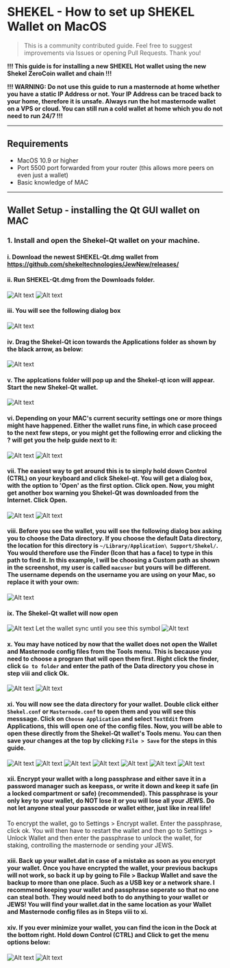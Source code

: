 # SHEKEL - How to set up SHEKEL Wallet on MacOS

> This is a community contributed guide. Feel free to suggest improvements via Issues or opening Pull Requests. Thank you!

**!!! This guide is for installing a new SHEKEL Hot wallet using the new Shekel ZeroCoin wallet and chain !!!**

**!!! WARNING: Do not use this guide to run a masternode at home whether you have a static IP Address or not. Your IP Address can be traced back to your home, therefore it is unsafe. Always run the hot masternode wallet on a VPS or cloud. You can still run a cold wallet at home which you do not need to run 24/7 !!!**

---

## Requirements
* MacOS 10.9 or higher
* Port 5500 port forwarded from your router (this allows more peers on even just a wallet)
* Basic knowledge of MAC

---

## Wallet Setup - installing the Qt GUI wallet on MAC


### 1. Install and open the Shekel-Qt wallet on your machine.

#### i.    Download the newest SHEKEL-Qt.dmg wallet from https://github.com/shekeltechnologies/JewNew/releases/
#### ii.   Run SHEKEL-Qt.dmg from the Downloads folder. 
![Alt text](https://github.com/shekeltechnologies/Documentation/blob/master/images/shekel-mac-downloads.png "Downloads folder")
![Alt text](https://github.com/shekeltechnologies/Documentation/blob/master/images/shekel-mac-downloads2.png "Downloads folder 2")
#### iii.  You will see the following dialog box
![Alt text](https://github.com/shekeltechnologies/Documentation/blob/master/images/shekel-mac-application.png "Shekel Core Applications")
#### iv.   Drag the Shekel-Qt icon towards the Applications folder as shown by the black arrow, as below:
![Alt text](https://github.com/shekeltechnologies/Documentation/blob/master/images/shekel-mac-application-drag.png "Shekel Core Applications Drag")
#### v.    The applcations folder will pop up and the Shekel-qt icon will appear. Start the new Shekel-Qt wallet.
![Alt text](https://github.com/shekeltechnologies/Documentation/blob/master/images/shekel-mac-icon.png "Shekel-qt icon")
#### vi.   Depending on your MAC's current security settings one or more things might have happened. Either the wallet runs fine, in which case proceed to the next few steps, or you might get the following error and clicking the ? will get you the help guide next to it:
![Alt text](https://github.com/shekeltechnologies/Documentation/blob/master/images/shekel-mac-unidentified.png "Shekel-qt unidentified developer")
![Alt text](https://github.com/shekeltechnologies/Documentation/blob/master/images/shekel-mac-unidentified-override.png "Shekel-qt unidentified developer override")
#### vii.  The easiest way to get around this is to simply hold down Control (CTRL) on your keyboard and  click Shekel-qt. You will get a dialog box, with the option to 'Open' as the first option. Click open. Now, you might get another box warning you Shekel-Qt was downloaded from the Internet. Click Open.
![Alt text](https://github.com/shekeltechnologies/Documentation/blob/master/images/shekel-mac-unidentified-openanyway.png "Shekel-qt unidentified developer open")
![Alt text](https://github.com/shekeltechnologies/Documentation/blob/master/images/shekel-mac-unidentified-openanyway2.png "Shekel-qt unidentified developer open box")
#### viii. Before you see the wallet, you will see the following dialog box asking you to choose the Data directory. If you choose the default Data directory, the location for this directory is `~/Library/Application\ Support/Shekel/`. You would therefore use the Finder (Icon that has a face) to type in this path to find it. In this example, I will be choosing a Custom path as shown in the screenshot, my user is called `macuser` but yours will be different. The username depends on the username you are using on your Mac, so replace it with your own:
![Alt text](https://github.com/shekeltechnologies/Documentation/blob/master/images/shekel-mac-data-directory-box.png "Shekel-qt Custom Data Directory")
#### ix.   The Shekel-Qt wallet will now open
![Alt text](https://github.com/shekeltechnologies/Documentation/blob/master/images/shekel-mac-wallet.png "Shekel-qt wallet")
Let the wallet sync until you see this symbol
![Alt text](https://github.com/shekeltechnologies/Documentation/blob/master/images/shekel-wallet-sync.png "Wallet Sync Completed")
#### x.    You may have noticed by now that the wallet does not open the Wallet and Masternode config files from the Tools menu. This is because you need to choose a program that will open them first. Right click the finder, click `Go to folder` and enter the path of the Data directory you chose in step viii and click Ok.
![Alt text](https://github.com/shekeltechnologies/Documentation/blob/master/images/shekel-mac-data-directory-3.png "Shekel-qt wallet")
![Alt text](https://github.com/shekeltechnologies/Documentation/blob/master/images/shekel-mac-data-directory-4.png "Shekel-qt wallet")
#### xi.   You will now see the data directory for your wallet. Double click either `Shekel.conf` or `Masternode.conf` to open them and you will see this messsage. Click on `Choose Application` and select `TextEdit` from Applications, this will open one of the config files. Now, you will be able to open these directly from the Shekel-Qt wallet's Tools menu. You can then save your changes at the top by clicking `File > Save` for the steps in this guide.
![Alt text](https://github.com/shekeltechnologies/Documentation/blob/master/images/shekel-mac-data-directory-5.png "Shekel-qt wallet")
![Alt text](https://github.com/shekeltechnologies/Documentation/blob/master/images/shekel-mac-data-directory-6.png "Shekel-qt wallet")
![Alt text](https://github.com/shekeltechnologies/Documentation/blob/master/images/shekel-mac-data-directory-7.png "Shekel-qt wallet")
![Alt text](https://github.com/shekeltechnologies/Documentation/blob/master/images/shekel-mac-data-directory-8.png "Shekel-qt wallet")
![Alt text](https://github.com/shekeltechnologies/Documentation/blob/master/images/shekel-mac-data-directory-9.png "Shekel-qt wallet")
![Alt text](https://github.com/shekeltechnologies/Documentation/blob/master/images/shekel-mac-data-directory-10.png "Shekel-qt wallet")
![Alt text](https://github.com/shekeltechnologies/Documentation/blob/master/images/shekel-mac-data-directory-11.png "Shekel-qt wallet")
#### xii.  Encrypt your wallet with a long passphrase and either save it in a password manager such as keepass, or write it down and keep it safe (in a locked compartment or safe) (recommended). This passphrase is your only key to your wallet, do NOT lose it or you will lose all your JEWS. Do not let anyone steal your passcode or wallet either, just like in real life!
To encrypt the wallet, go to Settings > Encrypt wallet. Enter the passphrase, click ok. You will then have to restart the wallet and then go to Settings > Unlock Wallet and then enter the passphrase to unlock the wallet, for staking, controlling the masternode or sending your JEWS.
#### xiii. Back up your wallet.dat in case of a mistake as soon as you encrypt your wallet. Once you have encrypted the wallet, your previous backups will not work, so back it up by going to File > Backup Wallet and save the backup to more than one place. Such as a USB key or a network share. I recommend keeping your wallet and passphrase seperate so that no one can steal both. They would need both to do anything to your wallet or JEWS! You will find your wallet.dat in the same location as your Wallet and Masternode config files as in Steps viii to xi.

#### xiv.  If you ever minimize your wallet, you can find the icon in the Dock at the bottom right. Hold down Control (CTRL) and Click to get the menu options below:
![Alt text](https://github.com/shekeltechnologies/Documentation/blob/master/images/shekel-mac-dock2.png "Shekel-qt wallet")
![Alt text](https://github.com/shekeltechnologies/Documentation/blob/master/images/shekel-mac-dock.png "Shekel-qt wallet")
